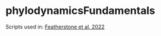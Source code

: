 # phylodynamicsFundamentals
Scripts used in: [Featherstone et al. 2022](https://academic.oup.com/ve/advance-article/doi/10.1093/ve/veac045/6599850?login=true)

